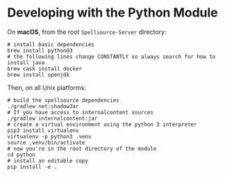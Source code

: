 # Developing with the Python Module

On **macOS**, from the root `Spellsource-Server` directory:

```shell script
# install basic dependencies
brew install python@3
# the following lines change CONSTANTLY so always search for how to install java
brew cask install docker
brew install openjdk
```

Then, on all Unix platforms:

```shell script
# build the spellsource dependencies
./gradlew net:shadowJar
# If you have access to internalcontent sources
./gradlew internalcontent:jar
# create a virtual environment using the python 3 interpreter
pip3 install virtualenv
virtualenv -p python3 .venv
source .venv/bin/activate
# now you're in the root directory of the module
cd python
# install an editable copy
pip install -e .
```
